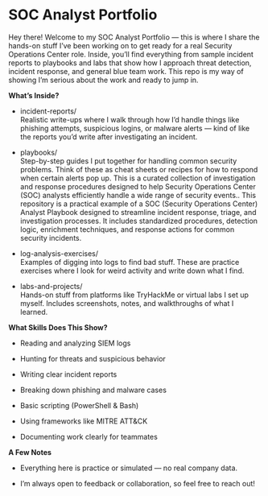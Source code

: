 # SOC Analyst Portfolio
Hey there! Welcome to my SOC Analyst Portfolio — this is where I share the hands-on stuff I’ve been working on to get ready for a real Security Operations Center role. Inside, you’ll find everything from sample incident reports to playbooks and labs that show how I approach threat detection, incident response, and general blue team work. This repo is my way of showing I’m serious about the work and ready to jump in.

**What’s Inside?**<br>

* incident-reports/<br>
Realistic write-ups where I walk through how I’d handle things like phishing attempts, suspicious logins, or malware alerts — kind of like the reports you’d write after investigating an incident.

* playbooks/<br>
Step-by-step guides I put together for handling common security problems. Think of these as cheat sheets or recipes for how to respond when certain alerts pop up. This is a curated collection of investigation and response procedures designed to help Security Operations Center (SOC) analysts efficiently handle a wide range of security events.. This repository is a practical example of a SOC (Security Operations Center) Analyst Playbook designed to streamline incident response, triage, and investigation processes. It includes standardized procedures, detection logic, enrichment techniques, and response actions for common security incidents.

* log-analysis-exercises/<br>
Examples of digging into logs to find bad stuff. These are practice exercises where I look for weird activity and write down what I find.

* labs-and-projects/<br>
Hands-on stuff from platforms like TryHackMe or virtual labs I set up myself. Includes screenshots, notes, and walkthroughs of what I learned.

**What Skills Does This Show?**<br>
* Reading and analyzing SIEM logs<br>

* Hunting for threats and suspicious behavior<br>

* Writing clear incident reports<br>

* Breaking down phishing and malware cases<br>

* Basic scripting (PowerShell & Bash)<br>

* Using frameworks like MITRE ATT&CK<br>

* Documenting work clearly for teammates<br>

**A Few Notes**<br>
* Everything here is practice or simulated — no real company data.<br>

* I’m always open to feedback or collaboration, so feel free to reach out!<br>


